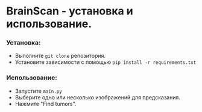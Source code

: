 # BrainScan - установка и использование.
### Установка:
* Выполните ``git clone`` репозитория.
* Установите зависимости с помощью ``pip install -r requirements.txt``

### Использование:
* Запустите ``main.py``
* Выберите одно или несколько изображений для предсказания.
* Нажмите "Find tumors".
